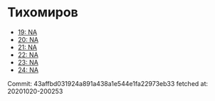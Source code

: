 # Тихомиров
- [19: NA](19.md)
- [20: NA](20.md)
- [21: NA](21.md)
- [22: NA](22.md)
- [23: NA](23.md)
- [24: NA](24.md)

Commit: 43affbd031924a891a438a1e544e1fa22973eb33
 fetched at: 20201020-200253
